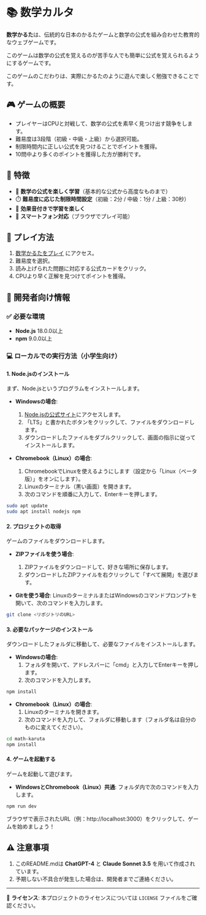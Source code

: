 # 📚 数学カルタ

**数学かるた**は、伝統的な日本のかるたゲームと数学の公式を組み合わせた教育的なウェブゲームです。

このゲームは数学の公式を覚えるのが苦手な人でも簡単に公式を覚えられるようにするゲームです。

このゲームのこだわりは、実際にかるたのように遊んで楽しく勉強できることです。

## 🎮 ゲームの概要

- プレイヤーはCPUと対戦して、数学の公式を素早く見つけ出す競争をします。
- 難易度は3段階（初級・中級・上級）から選択可能。
- 制限時間内に正しい公式を見つけることでポイントを獲得。
- 10問中より多くのポイントを獲得した方が勝利です。

## 🎯 特徴

- 🔢 **数学の公式を楽しく学習**（基本的な公式から高度なものまで）
- ⏱️ **難易度に応じた制限時間設定**（初級：2分 / 中級：1分 / 上級：30秒）
- 🎵 **効果音付きで学習を楽しく**
- 📱 **スマートフォン対応**（ブラウザでプレイ可能）

## 🚀 プレイ方法

1. [数学かるたをプレイ](https://math-karuta.vercel.app) にアクセス。
2. 難易度を選択。
3. 読み上げられた問題に対応する公式カードをクリック。
4. CPUより早く正解を見つけてポイントを獲得。

## 🔧 開発者向け情報

### ✅ 必要な環境

- **Node.js** 18.0.0以上
- **npm** 9.0.0以上

### 💻 ローカルでの実行方法（小学生向け）

#### 1. Node.jsのインストール

まず、Node.jsというプログラムをインストールします。

- **Windowsの場合**:
  1. [Node.jsの公式サイト](https://nodejs.org/)にアクセスします。
  2. 「LTS」と書かれたボタンをクリックして、ファイルをダウンロードします。
  3. ダウンロードしたファイルをダブルクリックして、画面の指示に従ってインストールします。

- **Chromebook（Linux）の場合**:
  1. ChromebookでLinuxを使えるようにします（設定から「Linux（ベータ版）」をオンにします）。
  2. Linuxのターミナル（黒い画面）を開きます。
  3. 次のコマンドを順番に入力して、Enterキーを押します。

```sh
sudo apt update
sudo apt install nodejs npm
```

#### 2. プロジェクトの取得

ゲームのファイルをダウンロードします。

- **ZIPファイルを使う場合**:
  1. ZIPファイルをダウンロードして、好きな場所に保存します。
  2. ダウンロードしたZIPファイルを右クリックして「すべて展開」を選びます。

- **Gitを使う場合**:
  LinuxのターミナルまたはWindowsのコマンドプロンプトを開いて、次のコマンドを入力します。

```sh
git clone <リポジトリのURL>
```

#### 3. 必要なパッケージのインストール

ダウンロードしたフォルダに移動して、必要なファイルをインストールします。

- **Windowsの場合**:
  1. フォルダを開いて、アドレスバーに「cmd」と入力してEnterキーを押します。
  2. 次のコマンドを入力します。

```sh
npm install
```

- **Chromebook（Linux）の場合**:
  1. Linuxのターミナルを開きます。
  2. 次のコマンドを入力して、フォルダに移動します（フォルダ名は自分のものに変えてください）。

```sh
cd math-karuta
npm install
```

#### 4. ゲームを起動する

ゲームを起動して遊びます。

- **WindowsとChromebook（Linux）共通**:
  フォルダ内で次のコマンドを入力します。

```sh
npm run dev
```

ブラウザで表示されたURL（例：http://localhost:3000）をクリックして、ゲームを始めましょう！

## ⚠️ 注意事項

1. このREADME.mdは **ChatGPT-4** と **Claude Sonnet 3.5** を用いて作成されています。
2. 予期しない不具合が発生した場合は、開発者までご連絡ください。

---

📌 **ライセンス**: 本プロジェクトのライセンスについては `LICENSE` ファイルをご確認ください。
